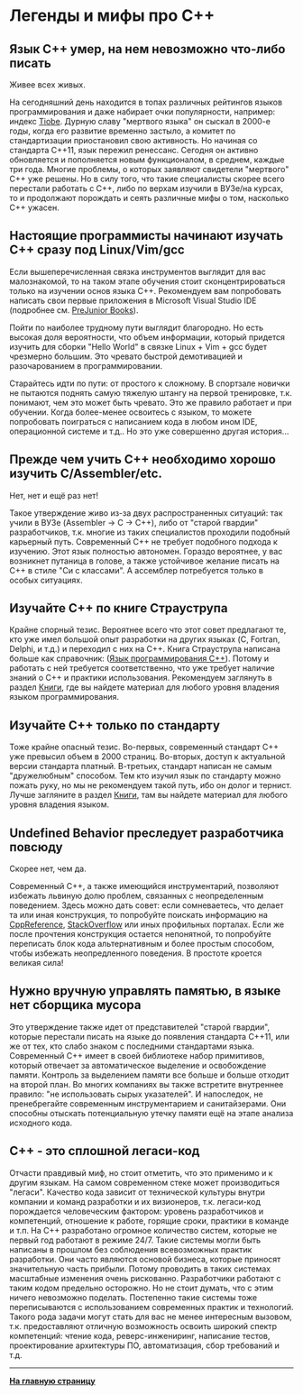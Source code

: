 # Легенды и мифы про C++

## Язык C++ умер, на нем невозможно что-либо писать

Живее всех живых.

На сегодняшний день находится в топах различных рейтингов языков программирования и даже набирает очки популярности, например: индекс [Tiobe](https://www.tiobe.com/tiobe-index/). Дурную славу "мертвого языка" он сыскал в 2000-е годы, когда его развитие временно застыло, а комитет по стандартизации приостановил свою активность. Но начиная со стандарта C++11, язык пережил ренессанс. Сегодня он активно обновляется и пополняется новым функционалом, в среднем, каждые три года. Многие проблемы, о которых заявляют свидетели "мертвого" C++ уже решены. Но в силу того, что такие специалисты скорее всего перестали работать с C++, либо по верхам изучили в ВУЗе/на курсах, то и продолжают порождать и сеять различные мифы о том, насколько C++ ужасен.


## Настоящие программисты начинают изучать C++ сразу под Linux/Vim/gcc

Если вышеперечисленная связка инструментов выглядит для вас малознакомой, то на таком этапе обучения стоит сконцентрироваться только на изучении основ языка C++. Рекомендуем вам попробовать написать свои первые приложения в Microsoft Visual Studio IDE (подробнее см. [PreJunior Books](Books/PreJunior.md)).

Пойти по наиболее трудному пути выглядит благородно. Но есть высокая доля вероятности, что объем информации, который придется изучить для сборки "Hello World" в связке Linux + Vim + gcc  будет чрезмерно большим. Это чревато быстрой демотивацией и разочарованием в программировании.

Старайтесь идти по пути: от простого к сложному. В спортзале новички не пытаются поднять самую тяжелую штангу на первой тренировке, т.к. понимают, чем это может быть чревато. Это же правило работает и при обучении. Когда более-менее освоитесь с языком, то можете попробовать поиграться с написанием кода в любом ином IDE, операционной системе и т.д.. Но это уже совершенно другая история...


## Прежде чем учить C++ необходимо хорошо изучить C/Assembler/etc.

Нет, нет и ещё раз нет!

Такое утверждение живо из-за двух распространенных ситуаций: так учили в ВУЗе (Assembler -> C -> C++), либо от "старой гвардии" разработчиков, т.к. многие из таких специалистов проходили подобный карьерный путь. Современный C++ не требует подобного подхода к изучению. Этот язык полностью автономен. Гораздо вероятнее, у вас возникнет путаница в голове, а также устойчивое желание писать на C++ в стиле "Си с классами". А ассемблер потребуется только в особых ситуациях.


## Изучайте C++ по книге Страуструпа

Крайне спорный тезис. Вероятнее всего что этот совет предлагают те, кто уже имел большой опыт разработки на других языках (C, Fortran, Delphi, и т.д.) и переходил с них на C++. Книга Страуструпа написана больше как справочник: ([Язык программирования C++](https://www.ozon.ru/product/yazyk-programmirovaniya-c-spetsialnoe-izdanie-straustrup-bern-straustrup-bern-210215691)). Потому и работать с ней требуется соответственно, что уже требует наличие знаний о C++ и практики использования. Рекомендуем заглянуть в раздел [Книги](Books.md), где вы найдете материал для любого уровня владения языком программирования.  


## Изучайте C++ только по стандарту

Тоже крайне опасный тезис. Во-первых, современный стандарт C++ уже превысил объем в 2000 страниц. Во-вторых, доступ к актуальной версии стандарта платный. В-третьих, стандарт написан не самым "дружелюбным" способом. Тем кто изучил язык по стандарту можно пожать руку, но мы не рекомендуем такой путь, ибо он долог и тернист. Лучше загляните в раздел [Книги](Books.md), там вы найдете материал для любого уровня владения языком.


## Undefined Behavior преследует разработчика повсюду

Скорее нет, чем да.

Современный C++, а также имеющийся инструментарий, позволяют избежать львиную долю проблем, связанных с неопределенным поведением. Здесь можно дать совет: если сомневаетесь, что делает та или иная конструкция, то попробуйте поискать информацию на [CppReference](https://en.cppreference.com), [StackOverflow](https://stackoverflow.com/) или иных профильных порталах. Если же после прочтения конструкция остается непонятной, то попробуйте переписать блок кода альтернативным и более простым способом, чтобы избежать неопредленного поведения. В простоте кроется великая сила!


## Нужно вручную управлять памятью, в языке нет сборщика мусора

Это утверждение также идет от представителей "старой гвардии", которые перестали писать на языке до появления стандарта C++11, или же от тех, кто слабо знаком с последними стандартами языка. Современный C++ имеет в своей библиотеке набор примитивов, который отвечает за автоматическое выделение и освобождение памяти. Контроль за выделением памяти все больше и больше отходит на второй план. Во многих компаниях вы также встретите внутреннее правило: "не использовать сырых указателей". И напоследок, не пренебрегайте современным инструментарием и санитайзерами. Они способны отыскать потенциальную утечку памяти ещё на этапе анализа исходного кода.


## C++ - это сплошной легаси-код

Отчасти правдивый миф, но стоит отметить, что это применимо и к другим языкам. На самом современном стеке может производиться "легаси". Качество кода зависит от технической культуры внутри компании и команд разработки и их визионеров, т.к. легаcи-код порождается человеческим фактором: уровень разработчиков и компетенций, отношение к работе, горящие сроки, практики в команде и т.п. На C++ разработано огромное количество систем, которые не первый год работают в режиме 24/7. Такие системы могли быть написаны в прошлом без соблюдения всевозможных практик разработки. Они часто являются основой бизнеса, которые приносят значительную часть прибыли. Потому проводить в таких системах масштабные изменения очень рискованно. Разработчики работают с таким кодом предельно осторожно. Но не стоит думать, что с этим ничего невозможно поделать. Постепенно такие системы тоже переписываются с использованием современных практик и технологий. Такого рода задачи могут стать для вас не менее интересным вызовом, т.к. предоставляют отличную возможность освоить широкий спектр компетенций: чтение кода, реверс-инжениринг, написание тестов, проектирование архитектуры ПО, автоматизация, сбор требований и т.д.

---

[**На главную страницу**](README.md)